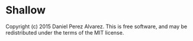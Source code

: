 # Shallow

Copyright (c) 2015 Daniel Perez Alvarez. This is free software, and may be redistributed under the terms of the MIT license.
